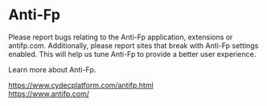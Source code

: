 # Anti-Fp
Please report bugs relating to the Anti-Fp application, extensions or antifp.com.  Additionally, please report sites that break with Anti-Fp settings enabled.  This will help us tune Anti-Fp to provide a better user experience.

Learn more about Anti-Fp.

https://www.cydecplatform.com/antifp.html<br>
https://www.antifp.com/
